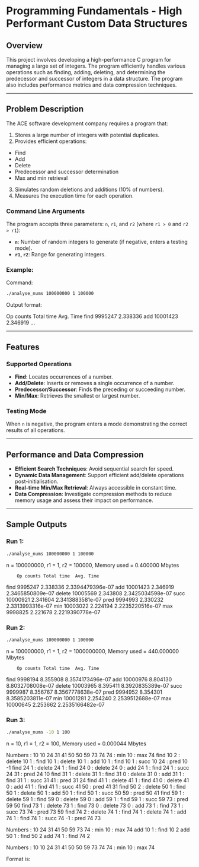 # Programming Fundamentals - High Performant Custom Data Structures

## Overview

This project involves developing a high-performance C program for managing a large set of integers. The program efficiently handles various operations such as finding, adding, deleting, and determining the predecessor and successor of integers in a data structure. The program also includes performance metrics and data compression techniques.

---

## Problem Description

The ACE software development company requires a program that:
1. Stores a large number of integers with potential duplicates.
2. Provides efficient operations:
  - Find
  - Add
  - Delete
  - Predecessor and successor determination
  - Max and min retrieval
3. Simulates random deletions and additions (10% of numbers).
4. Measures the execution time for each operation.

### Command Line Arguments
The program accepts three parameters: `n`, `r1`, and `r2` (where `r1 > 0` and `r2 > r1`):
  - **`n`**: Number of random integers to generate (if negative, enters a testing mode).
  - **`r1`, `r2`**: Range for generating integers.

### Example:
Command:
```bash
./analyse_nums 100000000 1 100000
```

Output format:

Op counts      Total time       Avg. Time
find           9995247          2.338336
add            10001423         2.346919
...

---

## Features

### Supported Operations
- **Find**: Locates occurrences of a number.
- **Add/Delete**: Inserts or removes a single occurrence of a number.
- **Predecessor/Successor**: Finds the preceding or succeeding number.
- **Min/Max**: Retrieves the smallest or largest number.

### Testing Mode
When `n` is negative, the program enters a mode demonstrating the correct results of all operations.

---

## Performance and Data Compression
- **Efficient Search Techniques**: Avoid sequential search for speed.
- **Dynamic Data Management**: Support efficient add/delete operations post-initialisation.
- **Real-time Min/Max Retrieval**: Always accessible in constant time.
- **Data Compression**: Investigate compression methods to reduce memory usage and assess their impact on performance.

---

## Sample Outputs

### Run 1:
```bash
./analyse_nums 100000000 1 100000
```

n = 100000000, r1 = 1, r2 = 100000, Memory used = 0.400000 Mbytes

        Op counts Total time  Avg. Time
find    9995247   2.338336    2.3394479396e-07
add     10001423  2.346919    2.3465850809e-07
delete  10005569  2.343808    2.3425034598e-07
succ    10000921  2.341604    2.3413883581e-07
pred    9994993   2.330232    2.3313993316e-07
min     10003022  2.224194    2.2235220516e-07
max     9998825   2.221678    2.2219390778e-07

### Run 2:
```bash
./analyse_nums 100000000 1 100000
```

n = 100000000, r1 = 1, r2 = 1000000000, Memory used = 440.000000 Mbytes

        Op counts Total time  Avg. Time
find    9998194   8.355908    8.3574173496e-07
add     10000976  8.804130    8.8032708008e-07
delete  10003965  8.395411    8.3920835389e-07
succ    9999987   8.356767    8.3567778638e-07
pred    9994952   8.354301    8.3585203811e-07
min     10001281  2.254240    2.2539512688e-07
max     10000645  2.253662    2.2535166482e-07

### Run 3:
```bash
./analyse_nums -10 1 100
```

n = 10, r1 = 1, r2 = 100, Memory used = 0.000044 Mbytes

Numbers : 10 10 24 31 41 50 50 59 73 74 74 : min 10 : max 74
find 10 2 : delete 10 1 : find 10 1 : delete 10 1 : add 10 1 : find 10 1 : succ 10 24 : pred 10 -1
find 24 1 : delete 24 1 : find 24 0 : delete 24 0 : add 24 1 : find 24 1 : succ 24 31 : pred 24 10
find 31 1 : delete 31 1 : find 31 0 : delete 31 0 : add 31 1 : find 31 1 : succ 31 41 : pred 31 24
find 41 1 : delete 41 1 : find 41 0 : delete 41 0 : add 41 1 : find 41 1 : succ 41 50 : pred 41 31
find 50 2 : delete 50 1 : find 50 1 : delete 50 1 : add 50 1 : find 50 1 : succ 50 59 : pred 50 41
find 59 1 : delete 59 1 : find 59 0 : delete 59 0 : add 59 1 : find 59 1 : succ 59 73 : pred 59 50
find 73 1 : delete 73 1 : find 73 0 : delete 73 0 : add 73 1 : find 73 1 : succ 73 74 : pred 73 59
find 74 2 : delete 74 1 : find 74 1 : delete 74 1 : add 74 1 : find 74 1 : succ 74 -1 : pred 74 73

Numbers : 10 24 31 41 50 59 73 74 : min 10 : max 74
add 10 1 : find 10 2
add 50 1 : find 50 2
add 74 1 : find 74 2

Numbers : 10 10 24 31 41 50 50 59 73 74 74 : min 10 : max 74

Format is: <op name> <op input> <op result>